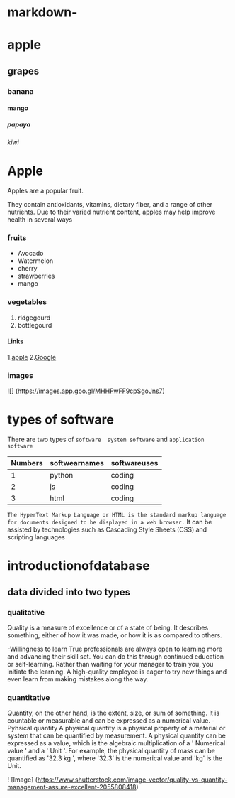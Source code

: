 # markdown-
# apple 
## grapes
### banana
#### mango
##### papaya
###### kiwi

# Apple 
Apples are a popular fruit.

They contain antioxidants, vitamins, dietary fiber, and a range of other nutrients. Due to their varied nutrient content, apples may help improve health in several ways

### fruits
- Avocado
- Watermelon
- cherry 
- strawberries
- mango

### vegetables
1. ridgegourd
2. bottlegourd

#### Links
1.[apple](http://www.apple.com)
2.[Google](http://www.google.com)

### images
![] (https://images.app.goo.gl/MHHFwFF9cpSgoJns7)


# types of software

There are two types of `software 
system software` and `application software`

Numbers | softwearnames | softwareuses |
|---   | ---           |  ---          |
|1     |    python     |   coding      |
|2     |    js         |   coding      |
|3     |    html       |   coding      |
  
`The HyperText Markup Language or HTML is the standard
 markup language for documents designed to be displayed in a web browser.`
 It can be assisted by technologies such as
 Cascading Style Sheets (CSS) and scripting languages 
 

# introductionofdatabase
## data divided into two types

### qualitative
Quality is a measure of excellence or of a state of being. 
It describes something, either of how it was made, or how it is as compared to others.

-Willingness to learn
True professionals are always open to learning more and advancing their skill set. 
You can do this through continued education or self-learning. Rather than waiting for your manager to train you, 
you initiate the learning. A high-quality employee is eager to try new things and even learn from making mistakes along the way.

### quantitative
Quantity, on the other hand, is the extent, size, or sum of something. 
It is countable or measurable and can be expressed as a numerical value.
-Pyhsical quantity 
A physical quantity is a physical property of a material or system that 
can be quantified by measurement. A physical quantity can be expressed as a value,
which is the algebraic multiplication of a ' Numerical value ' and a ' Unit '. For example, 
the physical quantity of mass can be quantified as '32.3 kg ', where '32.3' is the numerical value and 'kg' is the Unit.

! [Image] (https://www.shutterstock.com/image-vector/quality-vs-quantity-management-assure-excellent-2055808418)


